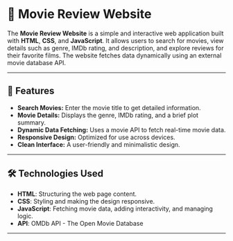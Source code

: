 
# 🎥 Movie Review Website

The **Movie Review Website** is a simple and interactive web application built with **HTML**, **CSS**, and **JavaScript**. It allows users to search for movies, view details such as genre, IMDb rating, and description, and explore reviews for their favorite films. The website fetches data dynamically using an external movie database API.

---

## 🌟 Features

- **Search Movies:** Enter the movie title to get detailed information.
- **Movie Details:** Displays the genre, IMDb rating, and a brief plot summary.
- **Dynamic Data Fetching:** Uses a movie API to fetch real-time movie data.
- **Responsive Design:** Optimized for use across devices.
- **Clean Interface:** A user-friendly and minimalistic design.

---

## 🛠️ Technologies Used

- **HTML**: Structuring the web page content.
- **CSS**: Styling and making the design responsive.
- **JavaScript**: Fetching movie data, adding interactivity, and managing logic.
- **API**: OMDb API - The Open Movie Database
---
